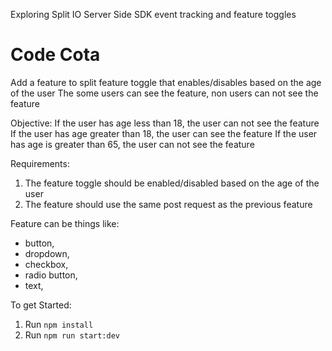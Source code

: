 Exploring Split IO Server Side SDK event tracking and feature toggles

# Code Cota
Add a feature to split feature toggle that enables/disables based on the age of the user
The some users can see the feature, non users can not see the feature

Objective:
If the user has age less than 18, the user can not see the feature 
If the user has age greater than 18, the user can see the feature 
If the user has age is greater than 65, the user can not see the feature

Requirements:
1. The feature toggle should be enabled/disabled based on the age of the user
2. The feature should use the same post request as the previous feature

Feature can be things like:
- button, 
- dropdown, 
- checkbox,
- radio button,
- text,

To get Started:
1. Run `npm install`
2. Run `npm run start:dev`